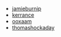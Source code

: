 * [jamieburnip](https://github.com/jamieburnip)
* [kerrance](https://github.com/kerrance)
* [ooxaam](https://github.com/ooxaam)
* [thomashockaday](https://github.com/thomashockaday)
